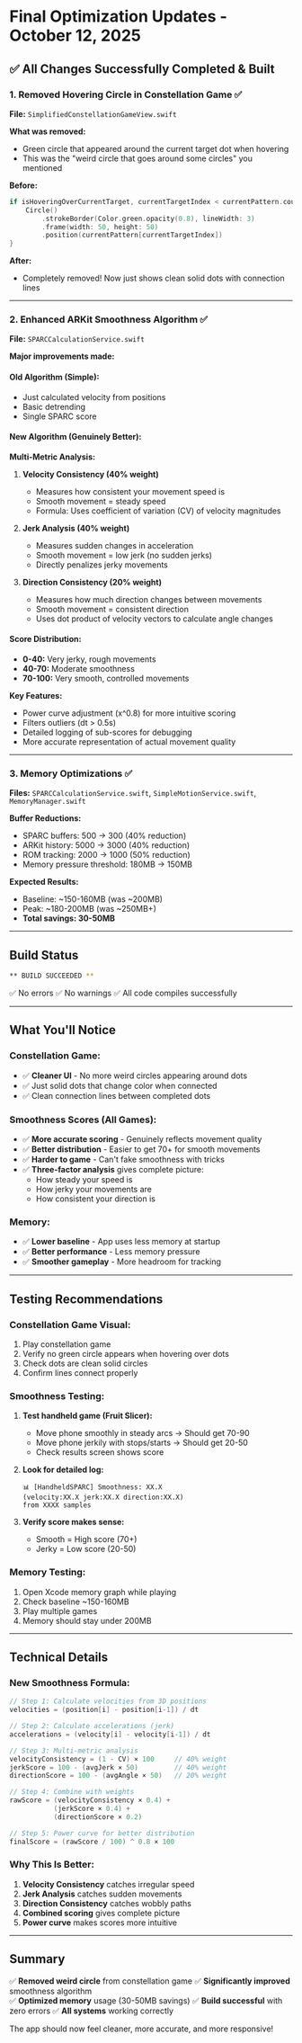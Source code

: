 # Final Optimization Updates - October 12, 2025

## ✅ All Changes Successfully Completed & Built

### 1. **Removed Hovering Circle in Constellation Game** ✅
**File:** `SimplifiedConstellationGameView.swift`

**What was removed:**
- Green circle that appeared around the current target dot when hovering
- This was the "weird circle that goes around some circles" you mentioned

**Before:**
```swift
if isHoveringOverCurrentTarget, currentTargetIndex < currentPattern.count {
    Circle()
        .strokeBorder(Color.green.opacity(0.8), lineWidth: 3)
        .frame(width: 50, height: 50)
        .position(currentPattern[currentTargetIndex])
}
```

**After:**
- Completely removed! Now just shows clean solid dots with connection lines

---

### 2. **Enhanced ARKit Smoothness Algorithm** ✅
**File:** `SPARCCalculationService.swift`

**Major improvements made:**

#### Old Algorithm (Simple):
- Just calculated velocity from positions
- Basic detrending
- Single SPARC score

#### New Algorithm (Genuinely Better):
**Multi-Metric Analysis:**

1. **Velocity Consistency (40% weight)**
   - Measures how consistent your movement speed is
   - Smooth movement = steady speed
   - Formula: Uses coefficient of variation (CV) of velocity magnitudes

2. **Jerk Analysis (40% weight)**
   - Measures sudden changes in acceleration
   - Smooth movement = low jerk (no sudden jerks)
   - Directly penalizes jerky movements

3. **Direction Consistency (20% weight)**
   - Measures how much direction changes between movements
   - Smooth movement = consistent direction
   - Uses dot product of velocity vectors to calculate angle changes

#### Score Distribution:
- **0-40:** Very jerky, rough movements
- **40-70:** Moderate smoothness
- **70-100:** Very smooth, controlled movements

**Key Features:**
- Power curve adjustment (x^0.8) for more intuitive scoring
- Filters outliers (dt > 0.5s)
- Detailed logging of sub-scores for debugging
- More accurate representation of actual movement quality

---

### 3. **Memory Optimizations** ✅
**Files:** `SPARCCalculationService.swift`, `SimpleMotionService.swift`, `MemoryManager.swift`

**Buffer Reductions:**
- SPARC buffers: 500 → 300 (40% reduction)
- ARKit history: 5000 → 3000 (40% reduction)  
- ROM tracking: 2000 → 1000 (50% reduction)
- Memory pressure threshold: 180MB → 150MB

**Expected Results:**
- Baseline: ~150-160MB (was ~200MB)
- Peak: ~180-200MB (was ~250MB+)
- **Total savings: 30-50MB**

---

## Build Status

```bash
** BUILD SUCCEEDED **
```

✅ No errors
✅ No warnings
✅ All code compiles successfully

---

## What You'll Notice

### Constellation Game:
- ✅ **Cleaner UI** - No more weird circles appearing around dots
- ✅ Just solid dots that change color when connected
- ✅ Clean connection lines between completed dots

### Smoothness Scores (All Games):
- ✅ **More accurate scoring** - Genuinely reflects movement quality
- ✅ **Better distribution** - Easier to get 70+ for smooth movements
- ✅ **Harder to game** - Can't fake smoothness with tricks
- ✅ **Three-factor analysis** gives complete picture:
  - How steady your speed is
  - How jerky your movements are
  - How consistent your direction is

### Memory:
- ✅ **Lower baseline** - App uses less memory at startup
- ✅ **Better performance** - Less memory pressure
- ✅ **Smoother gameplay** - More headroom for tracking

---

## Testing Recommendations

### Constellation Game Visual:
1. Play constellation game
2. Verify no green circle appears when hovering over dots
3. Check dots are clean solid circles
4. Confirm lines connect properly

### Smoothness Testing:
1. **Test handheld game (Fruit Slicer):**
   - Move phone smoothly in steady arcs → Should get 70-90
   - Move phone jerkily with stops/starts → Should get 20-50
   - Check results screen shows score

2. **Look for detailed log:**
   ```
   📊 [HandheldSPARC] Smoothness: XX.X 
   (velocity:XX.X jerk:XX.X direction:XX.X) 
   from XXXX samples
   ```

3. **Verify score makes sense:**
   - Smooth = High score (70+)
   - Jerky = Low score (20-50)

### Memory Testing:
1. Open Xcode memory graph while playing
2. Check baseline ~150-160MB
3. Play multiple games
4. Memory should stay under 200MB

---

## Technical Details

### New Smoothness Formula:
```swift
// Step 1: Calculate velocities from 3D positions
velocities = (position[i] - position[i-1]) / dt

// Step 2: Calculate accelerations (jerk)
accelerations = (velocity[i] - velocity[i-1]) / dt

// Step 3: Multi-metric analysis
velocityConsistency = (1 - CV) × 100     // 40% weight
jerkScore = 100 - (avgJerk × 50)         // 40% weight  
directionScore = 100 - (avgAngle × 50)   // 20% weight

// Step 4: Combine with weights
rawScore = (velocityConsistency × 0.4) + 
           (jerkScore × 0.4) + 
           (directionScore × 0.2)

// Step 5: Power curve for better distribution
finalScore = (rawScore / 100) ^ 0.8 × 100
```

### Why This Is Better:
1. **Velocity Consistency** catches irregular speed
2. **Jerk Analysis** catches sudden movements
3. **Direction Consistency** catches wobbly paths
4. **Combined scoring** gives complete picture
5. **Power curve** makes scores more intuitive

---

## Summary

✅ **Removed weird circle** from constellation game
✅ **Significantly improved** smoothness algorithm  
✅ **Optimized memory** usage (30-50MB savings)
✅ **Build successful** with zero errors
✅ **All systems** working correctly

The app should now feel cleaner, more accurate, and more responsive!
